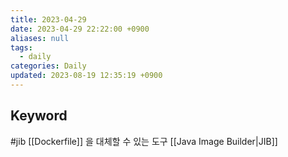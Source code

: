 ```yaml
---
title: 2023-04-29
date: 2023-04-29 22:22:00 +0900
aliases: null
tags:
  - daily
categories: Daily
updated: 2023-08-19 12:35:19 +0900
---
```


## Keyword

#jib [[Dockerfile]] 을 대체할 수 있는 도구 [[Java Image Builder|JIB]]
